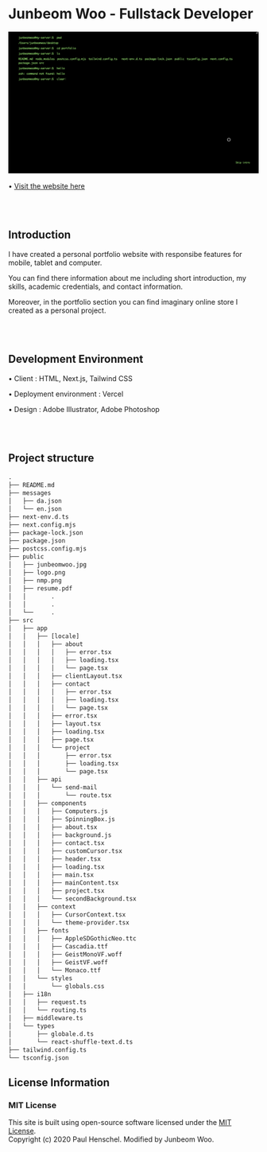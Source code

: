 # Junbeom Woo - Fullstack Developer

![WEBSITE](./public/junbeomwoo.jpg)

• [Visit the website here](https://junbeomwoo.vercel.app/en)

<br /> <br />
## Introduction
I have created a personal portfolio website with responsibe features for mobile, tablet and computer.

You can find there information about me including short introduction, my skills, academic credentials, and contact information.

Moreover, in the portfolio section you can find imaginary online store I created as a personal project.

<br /> <br />
## Development Environment
• Client : HTML, Next.js, Tailwind CSS

• Deployment environment : Vercel

• Design : Adobe Illustrator, Adobe Photoshop

<br /> <br />
## Project structure  

```
.
├── README.md
├── messages
│   ├── da.json
│   └── en.json
├── next-env.d.ts
├── next.config.mjs
├── package-lock.json
├── package.json
├── postcss.config.mjs
├── public
│   ├── junbeomwoo.jpg
│   ├── logo.png
│   ├── nmp.png
│   ├── resume.pdf
│   │       .
│   │       .
│   └──     .
├── src
│   ├── app
│   │   ├── [locale]
│   │   │   ├── about
│   │   │   │   ├── error.tsx
│   │   │   │   ├── loading.tsx
│   │   │   │   └── page.tsx
│   │   │   ├── clientLayout.tsx
│   │   │   ├── contact
│   │   │   │   ├── error.tsx
│   │   │   │   ├── loading.tsx
│   │   │   │   └── page.tsx
│   │   │   ├── error.tsx
│   │   │   ├── layout.tsx
│   │   │   ├── loading.tsx
│   │   │   ├── page.tsx
│   │   │   └── project
│   │   │       ├── error.tsx
│   │   │       ├── loading.tsx
│   │   │       └── page.tsx
│   │   ├── api
│   │   │   └── send-mail
│   │   │       └── route.tsx
│   │   ├── components
│   │   │   ├── Computers.js
│   │   │   ├── SpinningBox.js
│   │   │   ├── about.tsx
│   │   │   ├── background.js
│   │   │   ├── contact.tsx
│   │   │   ├── customCursor.tsx
│   │   │   ├── header.tsx
│   │   │   ├── loading.tsx
│   │   │   ├── main.tsx
│   │   │   ├── mainContent.tsx
│   │   │   ├── project.tsx
│   │   │   └── secondBackground.tsx
│   │   ├── context
│   │   │   ├── CursorContext.tsx
│   │   │   └── theme-provider.tsx
│   │   ├── fonts
│   │   │   ├── AppleSDGothicNeo.ttc
│   │   │   ├── Cascadia.ttf
│   │   │   ├── GeistMonoVF.woff
│   │   │   ├── GeistVF.woff
│   │   │   └── Monaco.ttf
│   │   └── styles
│   │       └── globals.css
│   ├── i18n
│   │   ├── request.ts
│   │   └── routing.ts
│   ├── middleware.ts
│   └── types
│       ├── globale.d.ts
│       └── react-shuffle-text.d.ts
├── tailwind.config.ts
└── tsconfig.json
```

## License Information

### MIT License
This site is built using open-source software licensed under the 
[MIT License](https://opensource.org/licenses/MIT).  
Copyright (c) 2020 Paul Henschel. Modified by Junbeom Woo.
